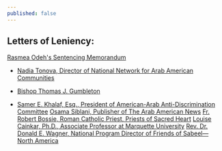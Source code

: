 ```yaml
---
published: false
---
```


## Letters of Leniency:

<a href="{{site.baseurl}}/assets/img/160-main.pdf">Rasmea Odeh's Sentencing Memorandum</a>

- <a href="{{site.baseurl}}/assets/img/160-5.pdf">Nadia Tonova, Director of National Network for Arab American Communities</a>

- <a href="{{site.baseurl}}/assets/img/160-6.pdf">Bishop Thomas J. Gumbleton</a>
- <a href="{{site.baseurl}}/assets/img/160-7.pdf">Samer E. Khalaf, Esq., President of American-Arab Anti-Discrimination Committee</a>
<a href="{{site.baseurl}}/assets/img/160-8.pdf">Osama Siblani, Publisher of The Arab American News</a>
<a href="{{site.baseurl}}/assets/img/160-9.pdf">Fr. Robert Bossie, Roman Catholic Priest, Priests of Sacred Heart</a>
<a href="{{site.baseurl}}/assets/img/160-10.pdf">Louise Cainkar, Ph.D., Associate Professor at Marquette University</a>
<a href="{{site.baseurl}}/assets/img/160-11.pdf">Rev. Dr. Donald E. Wagner, National Program Director of Friends of Sabeel—North America</a>
<a href="{{site.baseurl}}/assets/img/160-12.pdf"> </a>
<a href="{{site.baseurl}}/assets/img/160-13.pdf"> </a>
<a href="{{site.baseurl}}/assets/img/160-14.pdf"> </a>
<a href="{{site.baseurl}}/assets/img/160-15.pdf"> </a>
<a href="{{site.baseurl}}/assets/img/160-16.pdf"> </a>
<a href="{{site.baseurl}}/assets/img/160-17.pdf"> </a>
<a href="{{site.baseurl}}/assets/img/160-18.pdf"> </a>
<a href="{{site.baseurl}}/assets/img/160-19.pdf"> </a>
<a href="{{site.baseurl}}/assets/img/160-20.pdf"> </a>
<a href="{{site.baseurl}}/assets/img/160-21.pdf"> </a>
<a href="{{site.baseurl}}/assets/img/160-22.pdf"> </a>
<a href="{{site.baseurl}}/assets/img/160-23.pdf"> </a>
<a href="{{site.baseurl}}/assets/img/160-24.pdf"> </a>
<a href="{{site.baseurl}}/assets/img/160-25.pdf"> </a>
<a href="{{site.baseurl}}/assets/img/160-26.pdf"> </a>
<a href="{{site.baseurl}}/assets/img/160-27.pdf"> </a>
<a href="{{site.baseurl}}/assets/img/160-28.pdf"> </a>
<a href="{{site.baseurl}}/assets/img/160-29.pdf"> </a>
<a href="{{site.baseurl}}/assets/img/160-30.pdf"> </a>
<a href="{{site.baseurl}}/assets/img/160-31.pdf"> </a>
<a href="{{site.baseurl}}/assets/img/160-32.pdf"> </a>
<a href="{{site.baseurl}}/assets/img/160-33.pdf"> </a>
<a href="{{site.baseurl}}/assets/img/160-34.pdf"> </a>
<a href="{{site.baseurl}}/assets/img/160-35.pdf"> </a>
<a href="{{site.baseurl}}/assets/img/160-36.pdf"> </a>
<a href="{{site.baseurl}}/assets/img/160-37.pdf"> </a>
<a href="{{site.baseurl}}/assets/img/160-38.pdf"> </a>
<a href="{{site.baseurl}}/assets/img/160-39.pdf"> </a>
<a href="{{site.baseurl}}/assets/img/160-40.pdf"> </a>
<a href="{{site.baseurl}}/assets/img/160-41.pdf"> </a>
<a href="{{site.baseurl}}/assets/img/160-42.pdf"> </a>
<a href="{{site.baseurl}}/assets/img/160-43.pdf"> </a>
<a href="{{site.baseurl}}/assets/img/160-44.pdf"> </a>
<a href="{{site.baseurl}}/assets/img/160-45.pdf"> </a>
<a href="{{site.baseurl}}/assets/img/160-46.pdf"> </a>
<a href="{{site.baseurl}}/assets/img/160-47.pdf"> </a>
<a href="{{site.baseurl}}/assets/img/160-48.pdf"> </a>
<a href="{{site.baseurl}}/assets/img/160-49.pdf"> </a>
<a href="{{site.baseurl}}/assets/img/160-50.pdf"> </a>
<a href="{{site.baseurl}}/assets/img/160-51.pdf"> </a>
<a href="{{site.baseurl}}/assets/img/160-52.pdf"> </a>
<a href="{{site.baseurl}}/assets/img/160-53.pdf"> </a>
<a href="{{site.baseurl}}/assets/img/160-54.pdf"> </a>
<a href="{{site.baseurl}}/assets/img/160-55.pdf"> </a>
<a href="{{site.baseurl}}/assets/img/160-56.pdf"> </a>
<a href="{{site.baseurl}}/assets/img/160-57.pdf"> </a>
<a href="{{site.baseurl}}/assets/img/160-58.pdf"> </a>
<a href="{{site.baseurl}}/assets/img/160-59.pdf"> </a>
<a href="{{site.baseurl}}/assets/img/160-60.pdf"> </a>
<a href="{{site.baseurl}}/assets/img/160-61.pdf"> </a>
<a href="{{site.baseurl}}/assets/img/160-62.pdf"> </a>
<a href="{{site.baseurl}}/assets/img/160-63.pdf"> </a>
<a href="{{site.baseurl}}/assets/img/160-64.pdf"> </a>
<a href="{{site.baseurl}}/assets/img/160-65.pdf"> </a>
<a href="{{site.baseurl}}/assets/img/160-66.pdf"> </a>
<a href="{{site.baseurl}}/assets/img/160-67.pdf"> </a>
<a href="{{site.baseurl}}/assets/img/160-68.pdf"> </a>
<a href="{{site.baseurl}}/assets/img/160-69.pdf"> </a>
<a href="{{site.baseurl}}/assets/img/160-71.pdf"> </a>
<a href="{{site.baseurl}}/assets/img/160-72.pdf"> </a>
<a href="{{site.baseurl}}/assets/img/160-73.pdf"> </a>
<a href="{{site.baseurl}}/assets/img/160-74.pdf"> </a>
<a href="{{site.baseurl}}/assets/img/160-75.pdf"> </a>
<a href="{{site.baseurl}}/assets/img/160-76.pdf"> </a>
<a href="{{site.baseurl}}/assets/img/160-77.pdf"> </a>
<a href="{{site.baseurl}}/assets/img/160-78.pdf"> </a>
<a href="{{site.baseurl}}/assets/img/160-79.pdf"> </a>
<a href="{{site.baseurl}}/assets/img/160-80.pdf"> </a>
